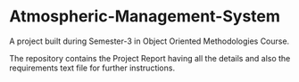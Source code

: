 # Atmospheric-Management-System
A project built during Semester-3 in Object Oriented Methodologies Course.

The repository contains the Project Report having all the details and also the 
requirements text file for further instructions.

